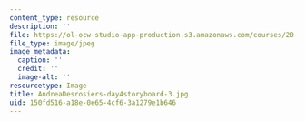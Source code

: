 ```yaml
---
content_type: resource
description: ''
file: https://ol-ocw-studio-app-production.s3.amazonaws.com/courses/20-219-becoming-the-next-bill-nye-writing-and-hosting-the-educational-show-january-iap-2015/150fd516a18e0e654cf63a1279e1b646_AndreaDesrosiers-day4storyboard-3.jpg
file_type: image/jpeg
image_metadata:
  caption: ''
  credit: ''
  image-alt: ''
resourcetype: Image
title: AndreaDesrosiers-day4storyboard-3.jpg
uid: 150fd516-a18e-0e65-4cf6-3a1279e1b646
---
```

